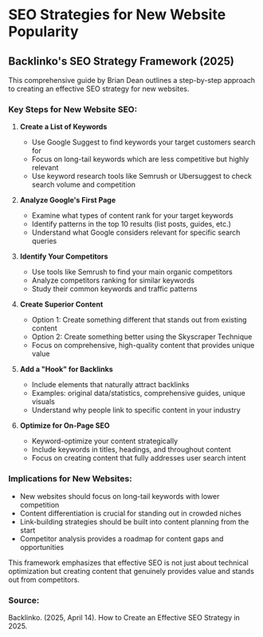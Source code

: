 # SEO Strategies for New Website Popularity

## Backlinko's SEO Strategy Framework (2025)

This comprehensive guide by Brian Dean outlines a step-by-step approach to creating an effective SEO strategy for new websites.

### Key Steps for New Website SEO:

1. **Create a List of Keywords**
   - Use Google Suggest to find keywords your target customers search for
   - Focus on long-tail keywords which are less competitive but highly relevant
   - Use keyword research tools like Semrush or Ubersuggest to check search volume and competition

2. **Analyze Google's First Page**
   - Examine what types of content rank for your target keywords
   - Identify patterns in the top 10 results (list posts, guides, etc.)
   - Understand what Google considers relevant for specific search queries

3. **Identify Your Competitors**
   - Use tools like Semrush to find your main organic competitors
   - Analyze competitors ranking for similar keywords
   - Study their common keywords and traffic patterns

4. **Create Superior Content**
   - Option 1: Create something different that stands out from existing content
   - Option 2: Create something better using the Skyscraper Technique
   - Focus on comprehensive, high-quality content that provides unique value

5. **Add a "Hook" for Backlinks**
   - Include elements that naturally attract backlinks
   - Examples: original data/statistics, comprehensive guides, unique visuals
   - Understand why people link to specific content in your industry

6. **Optimize for On-Page SEO**
   - Keyword-optimize your content strategically
   - Include keywords in titles, headings, and throughout content
   - Focus on creating content that fully addresses user search intent

### Implications for New Websites:

- New websites should focus on long-tail keywords with lower competition
- Content differentiation is crucial for standing out in crowded niches
- Link-building strategies should be built into content planning from the start
- Competitor analysis provides a roadmap for content gaps and opportunities

This framework emphasizes that effective SEO is not just about technical optimization but creating content that genuinely provides value and stands out from competitors.

### Source:
Backlinko. (2025, April 14). How to Create an Effective SEO Strategy in 2025.
